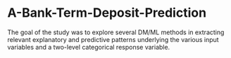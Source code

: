 # A-Bank-Term-Deposit-Prediction
The goal of the study was to explore several DM/ML methods in extracting relevant explanatory and predictive patterns underlying the various input variables and a two-level categorical response variable.
